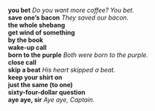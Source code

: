 __you bet__ _Do you want more coffee? You bet._  
__save one’s bacon__ _They saved our bacon._  
__the whole shebang__  
__get wind of something__  
__by the book__  
__wake-up call__  
__born to the purple__ _Both were born to the purple._  
__close call__  
__skip a beat__ _His heart skipped a beat._  
__keep your shirt on__  
__just the same (to one)__  
__sixty-four-dollar question__  
__aye aye, sir__ _Aye aye, Captain._  
